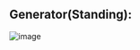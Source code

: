 ## Generator(Standing):
![image](https://user-images.githubusercontent.com/81629958/138577026-a2c71b98-7603-4c79-afb3-7a3770772c1c.png)
